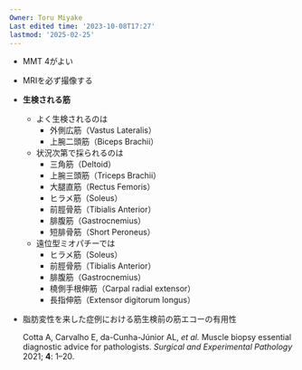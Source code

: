 ```yaml
---
Owner: Toru Miyake
Last edited time: '2023-10-08T17:27'
lastmod: '2025-02-25'
---
```

  

  

- MMT 4がよい
- MRIを必ず撮像する

  

- **生検される筋**
    - よく生検されるのは
        - 外側広筋（Vastus Lateralis）
        - 上腕二頭筋（Biceps Brachii）
    - 状況次第で採られるのは
        - 三角筋（Deltoid）
        - 上腕三頭筋（Triceps Brachii）
        - 大腿直筋（Rectus Femoris）
        - ヒラメ筋（Soleus）
        - 前脛骨筋（Tibialis Anterior）
        - 腓腹筋（Gastrocnemius）
        - 短腓骨筋（Short Peroneus）
    - 遠位型ミオパチーでは
        - ヒラメ筋（Soleus）
        - 前脛骨筋（Tibialis Anterior）
        - 腓腹筋（Gastrocnemius）
        - 橈側手根伸筋（Carpal radial extensor）
        - 長指伸筋（Extensor digitorum longus）

  

  

  

  

- 脂肪変性を来した症例における筋生検前の筋エコーの有用性
    
    Cotta A, Carvalho E, da-Cunha-Júnior AL, _et al._ Muscle biopsy essential diagnostic advice for pathologists. _Surgical and Experimental Pathology_ 2021; **4**: 1–20.
